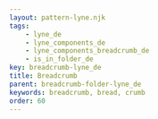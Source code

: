 ```yaml
---
layout: pattern-lyne.njk
tags: 
    - lyne_de
    - lyne_components_de
    - lyne_components_breadcrumb_de
    - is_in_folder_de
key: breadcrumb-lyne_de
title: Breadcrumb
parent: breadcrumb-folder-lyne_de
keywords: breadcrumb, bread, crumb
order: 60
---
```

